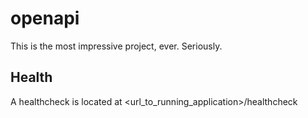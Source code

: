 # openapi
This is the most impressive project, ever.  Seriously.

## Health
A healthcheck is located at <url_to_running_application>/healthcheck
